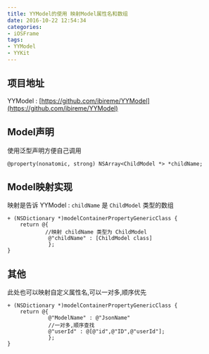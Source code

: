 ```yaml
---
title: YYModel的使用 映射Model属性名和数组
date: 2016-10-22 12:54:34
categories:
- iOSFrame
tags:
- YYModel
- YYKit
---
```



## 项目地址

YYModel : [https://github.com/ibireme/YYModel](https://github.com/ibireme/YYModel)

<!-- more -->

## Model声明

使用泛型声明方便自己调用

```objc
@property(nonatomic, strong) NSArray<ChildModel *> *childName;
```

## Model映射实现

映射是告诉 YYModel : `childName` 是 `ChildModel` 类型的数组

```objc
+ (NSDictionary *)modelContainerPropertyGenericClass {
    return @{
            //映射 childName 类型为 ChildModel
             @"childName" : [ChildModel class]
             };
}
```


## 其他

此处也可以映射自定义属性名,可以一对多,顺序优先

```objc
+ (NSDictionary *)modelContainerPropertyGenericClass {
    return @{
             @"ModelName" : @"JsonName"
             //一对多,顺序查找
             @"userId" : @[@"id",@"ID",@"userId"];
             };
}
```


